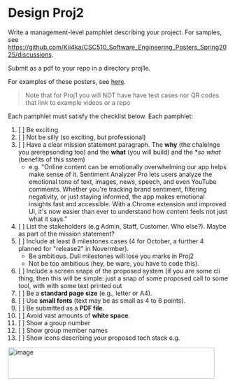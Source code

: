
# Design Proj2

Write a management-level pamphlet describing your project. For samples, see https://github.com/Kii4ka/CSC510_Software_Engineering_Posters_Spring2025/discussions.

Submit as a pdf to your repo in a directory proj1e.

For examples of these posters, see [here](https://github.com/Kii4ka/CSC510_Software_Engineering_Posters_Spring2025/discussions). 

> Note that for Proj1 you will NOT have  have test cases nor  QR codes that link to  example videos or a repo
  
Each pamphlet must satisfy the checklist below. Each pamphlet:

1. [ ] Be exciting
2. [ ] Not be silly (so exciting, but professional)
3. [ ] Have a clear mission statement paragraph. The **why** (the chalelnge you arerepsonding too) and the **what** (you will build) and the **so what* (benefits of this sstem)
    - e.g. "Online content can be emotionally overwhelming our app helps make sense of it. Sentiment Analyzer Pro lets users analyze the emotional tone of text, images, news, speech, and even YouTube comments. Whether you're tracking brand sentiment, filtering negativity, or just staying informed, the app makes emotional insights fast and accessible. With a Chrome extension and improved Ul, it's now easier than ever to understand how content feels not just what it says."
4. [ ] List the  stakeholders (e.g Admin, Staff,   Customer.    Who else?). Maybe as part of the mission statement?
5.  [ ] Include at  least 8 milestones  cases (4 for October, a further 4 planned for "release2" in Novermber).
    - Be ambitious. Dull milestones will lose you marks in Proj2
    - Not be too ambitious (hey, be ware, you have to code this).
6. [ ] Include a screen snaps of the proposed system (if you are some cli thing, then this will be simple: just a snap of some proposed call to some tool, with  with some text printed out 
7. [ ] Be a **standard page size** (e.g., letter or A4).
8. [ ] Use **small fonts** (text may be as small as 4 to 6 points).
9. [ ] Be submitted as a **PDF file**.
10. [ ] Avoid vast amounts of **white space**.
11. [ ] Show a group number
12. [ ] Show group member names
13. [ ] Show icons describing your proposed tech stack e.g.

<img width="472" height="72" alt="image" src="https://github.com/user-attachments/assets/7a6e49b2-645d-4209-833b-31e7856902e9" />


 
